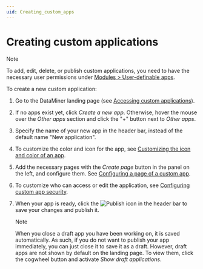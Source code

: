 ```yaml
---
uid: Creating_custom_apps
---
```


# Creating custom applications

> [!NOTE]
> To add, edit, delete, or publish custom applications, you need to have the necessary user permissions under [Modules > User-definable apps](xref:DataMiner_user_permissions#modules--user-definable-apps).

To create a new custom application:

1. Go to the DataMiner landing page (see [Accessing custom applications](xref:Accessing_custom_apps)).

1. If no apps exist yet, click *Create a new app*. Otherwise, hover the mouse over the *Other apps* section and click the "+" button next to *Other apps*.

1. Specify the name of your new app in the header bar, instead of the default name "New application".

1. To customize the color and icon for the app, see [Customizing the icon and color of an app](xref:Configuring_custom_apps#customizing-the-icon-and-color-of-an-app).

1. Add the necessary pages with the *Create page* button in the panel on the left, and configure them. See [Configuring a page of a custom app](xref:Configuring_custom_apps#configuring-a-page-of-a-custom-app).

1. To customize who can access or edit the application, see [Configuring custom app security](xref:Configuring_custom_apps#configuring-custom-app-security).

1. When your app is ready, click the ![Publish](~/user-guide/images/AppPublishIcon.png) icon in the header bar to save your changes and publish it.

   > [!NOTE]
   > When you close a draft app you have been working on, it is saved automatically. As such, if you do not want to publish your app immediately, you can just close it to save it as a draft. However, draft apps are not shown by default on the landing page. To view them, click the cogwheel button and activate *Show draft applications*.
